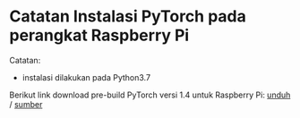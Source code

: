 # Catatan Instalasi PyTorch pada perangkat Raspberry Pi
Catatan:
- instalasi dilakukan pada Python3.7

Berikut link download pre-build PyTorch versi 1.4 untuk Raspberry Pi: [unduh](https://wintics-opensource.s3.eu-west-3.amazonaws.com/torch-1.4.0a0%2B7963631-cp37-cp37m-linux_armv7l.whl) / [sumber](https://discuss.pytorch.org/t/installing-pytorch-on-raspberry-pi-3/25215/14)
